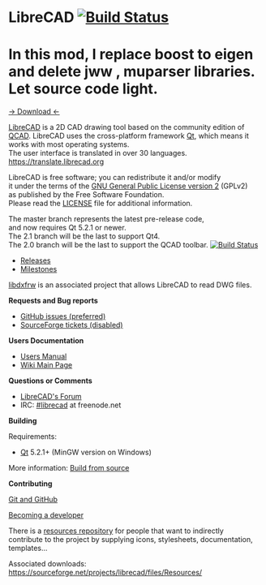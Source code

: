 # LibreCAD [![Build Status](https://travis-ci.org/LibreCAD/LibreCAD.svg?branch=master)](https://travis-ci.org/LibreCAD/LibreCAD) 

# In this mod, I replace boost to eigen and delete  jww ,  muparser libraries. Let source code light.



[→ Download ←](https://github.com/LibreCAD/LibreCAD/wiki/Download)

[LibreCAD](https://www.librecad.org) is a 2D CAD drawing tool
based on the community edition of [QCAD](https://www.qcad.org).
LibreCAD uses the cross-platform framework [Qt](https://www.qt.io/download-open-source/),
which means it works with most operating systems.  
The user interface is translated in over 30 languages.  https://translate.librecad.org

LibreCAD is free software; you can redistribute it and/or modify  
it under the terms of the [GNU General Public License version 2](https://www.gnu.org/licenses/gpl-2.0.html) (GPLv2)  
as published by the Free Software Foundation.  
Please read the [LICENSE](LICENSE) file for additional information.

The master branch represents the latest pre-release code,  
and now requires Qt 5.2.1 or newer.  
The 2.1 branch will be the last to support Qt4.  
The 2.0 branch will be the last to support the QCAD toolbar. [![Build Status](https://travis-ci.org/LibreCAD/LibreCAD.svg?branch=2.0)](https://travis-ci.org/LibreCAD/LibreCAD) 

- [Releases](https://github.com/LibreCAD/LibreCAD/releases)
- [Milestones](https://github.com/LibreCAD/LibreCAD/milestones)

[libdxfrw](https://sourceforge.net/projects/libdxfrw/) is an associated project that allows LibreCAD to read DWG files.



**Requests and Bug reports**

- [GitHub issues (preferred)](https://github.com/LibreCAD/LibreCAD/issues)
- [SourceForge tickets (disabled)](https://sourceforge.net/p/librecad/_list/tickets?source=navbar)

**Users Documentation**

- [Users Manual](https://librecad.readthedocs.io/)
- [Wiki Main Page](https://dokuwiki.librecad.org/)

**Questions or Comments**

- [LibreCAD's Forum](https://forum.librecad.org/)
- IRC: [#librecad](https://webchat.freenode.net/?channels=librecad) at freenode.net

**Building**

Requirements:

- [Qt](https://www.qt.io/download-open-source/) 5.2.1+ (MinGW version on Windows)

More information: [Build from source](https://github.com/LibreCAD/LibreCAD/wiki/Build-from-source)

**Contributing**

[Git and GitHub](https://github.com/LibreCAD/LibreCAD/wiki/Git-and-GitHub)

[Becoming a developer](https://github.com/LibreCAD/LibreCAD/wiki/Becoming-a-developer)

There is a [resources repository](https://github.com/LibreCAD/Resources) for people that want to indirectly  
contribute to the project by supplying icons, stylesheets, documentation, templates...

Associated downloads: <https://sourceforge.net/projects/librecad/files/Resources/>

